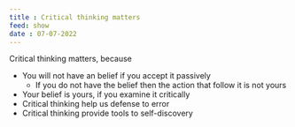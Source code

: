 ```yaml
---
title : Critical thinking matters
feed: show
date : 07-07-2022 
---
```


Critical thinking matters, because

-   You will not have an belief if you accept it passively
    -   If you do not have the belief then the action that follow it is not yours
-   Your belief is yours, if you examine it critically
-   Critical thinking help us defense to error
-   Critical thinking provide tools to self-discovery
